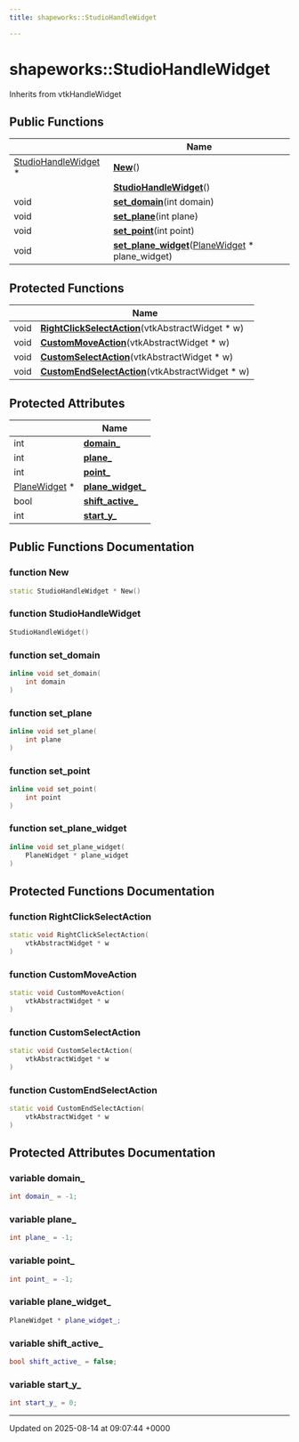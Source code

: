 ```yaml
---
title: shapeworks::StudioHandleWidget

---
```


# shapeworks::StudioHandleWidget





Inherits from vtkHandleWidget

## Public Functions

|                | Name           |
| -------------- | -------------- |
| [StudioHandleWidget](../Classes/classshapeworks_1_1StudioHandleWidget.md) * | **[New](../Classes/classshapeworks_1_1StudioHandleWidget.md#function-new)**() |
| | **[StudioHandleWidget](../Classes/classshapeworks_1_1StudioHandleWidget.md#function-studiohandlewidget)**() |
| void | **[set_domain](../Classes/classshapeworks_1_1StudioHandleWidget.md#function-set-domain)**(int domain) |
| void | **[set_plane](../Classes/classshapeworks_1_1StudioHandleWidget.md#function-set-plane)**(int plane) |
| void | **[set_point](../Classes/classshapeworks_1_1StudioHandleWidget.md#function-set-point)**(int point) |
| void | **[set_plane_widget](../Classes/classshapeworks_1_1StudioHandleWidget.md#function-set-plane-widget)**([PlaneWidget](../Classes/classshapeworks_1_1PlaneWidget.md) * plane_widget) |

## Protected Functions

|                | Name           |
| -------------- | -------------- |
| void | **[RightClickSelectAction](../Classes/classshapeworks_1_1StudioHandleWidget.md#function-rightclickselectaction)**(vtkAbstractWidget * w) |
| void | **[CustomMoveAction](../Classes/classshapeworks_1_1StudioHandleWidget.md#function-custommoveaction)**(vtkAbstractWidget * w) |
| void | **[CustomSelectAction](../Classes/classshapeworks_1_1StudioHandleWidget.md#function-customselectaction)**(vtkAbstractWidget * w) |
| void | **[CustomEndSelectAction](../Classes/classshapeworks_1_1StudioHandleWidget.md#function-customendselectaction)**(vtkAbstractWidget * w) |

## Protected Attributes

|                | Name           |
| -------------- | -------------- |
| int | **[domain_](../Classes/classshapeworks_1_1StudioHandleWidget.md#variable-domain-)**  |
| int | **[plane_](../Classes/classshapeworks_1_1StudioHandleWidget.md#variable-plane-)**  |
| int | **[point_](../Classes/classshapeworks_1_1StudioHandleWidget.md#variable-point-)**  |
| [PlaneWidget](../Classes/classshapeworks_1_1PlaneWidget.md) * | **[plane_widget_](../Classes/classshapeworks_1_1StudioHandleWidget.md#variable-plane-widget-)**  |
| bool | **[shift_active_](../Classes/classshapeworks_1_1StudioHandleWidget.md#variable-shift-active-)**  |
| int | **[start_y_](../Classes/classshapeworks_1_1StudioHandleWidget.md#variable-start-y-)**  |

## Public Functions Documentation

### function New

```cpp
static StudioHandleWidget * New()
```


### function StudioHandleWidget

```cpp
StudioHandleWidget()
```


### function set_domain

```cpp
inline void set_domain(
    int domain
)
```


### function set_plane

```cpp
inline void set_plane(
    int plane
)
```


### function set_point

```cpp
inline void set_point(
    int point
)
```


### function set_plane_widget

```cpp
inline void set_plane_widget(
    PlaneWidget * plane_widget
)
```


## Protected Functions Documentation

### function RightClickSelectAction

```cpp
static void RightClickSelectAction(
    vtkAbstractWidget * w
)
```


### function CustomMoveAction

```cpp
static void CustomMoveAction(
    vtkAbstractWidget * w
)
```


### function CustomSelectAction

```cpp
static void CustomSelectAction(
    vtkAbstractWidget * w
)
```


### function CustomEndSelectAction

```cpp
static void CustomEndSelectAction(
    vtkAbstractWidget * w
)
```


## Protected Attributes Documentation

### variable domain_

```cpp
int domain_ = -1;
```


### variable plane_

```cpp
int plane_ = -1;
```


### variable point_

```cpp
int point_ = -1;
```


### variable plane_widget_

```cpp
PlaneWidget * plane_widget_;
```


### variable shift_active_

```cpp
bool shift_active_ = false;
```


### variable start_y_

```cpp
int start_y_ = 0;
```


-------------------------------

Updated on 2025-08-14 at 09:07:44 +0000